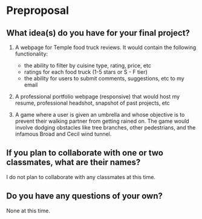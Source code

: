 # Preproposal

## What idea(s) do you have for your final project?

1. A webpage for Temple food truck reviews. It would contain the following functionality:
   - the ability to filter by cuisine type, rating, price, etc
   - ratings for each food truck (1-5 stars or S - F tier)
   - the ability for users to submit comments, suggestions, etc to my email
  
2. A professional portfolio webpage (responsive) that would host my resume, professional headshot, snapshot of past projects, etc
   
3. A game where a user is given an umbrella and whose objective is to prevent their walking partner from getting rained on. The game would involve dodging obstacles like tree branches, other pedestrians, and the infamous Broad and Cecil wind tunnel.

## If you plan to collaborate with one or two classmates, what are their names?

I do not plan to collaborate with any classmates at this time.

## Do you have any questions of your own?

None at this time.
